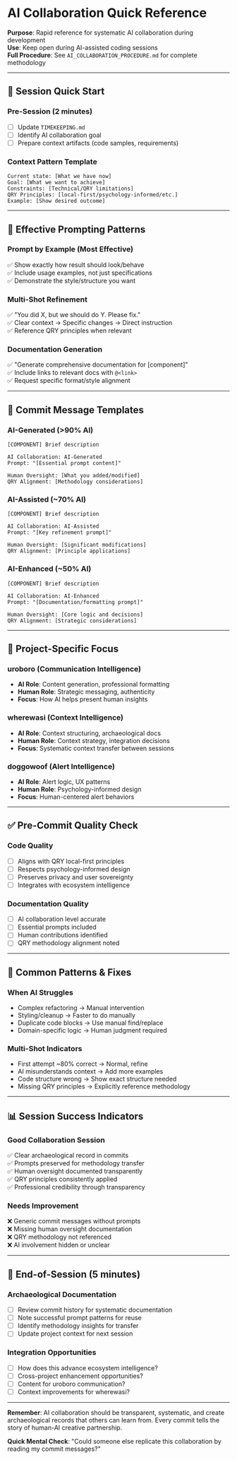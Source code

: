 # AI Collaboration Quick Reference

**Purpose**: Rapid reference for systematic AI collaboration during development  
**Use**: Keep open during AI-assisted coding sessions  
**Full Procedure**: See `AI_COLLABORATION_PROCEDURE.md` for complete methodology

---

## 🚀 Session Quick Start

### **Pre-Session (2 minutes)**
- [ ] Update `TIMEKEEPING.md` 
- [ ] Identify AI collaboration goal
- [ ] Prepare context artifacts (code samples, requirements)

### **Context Pattern Template**
```
Current state: [What we have now]
Goal: [What we want to achieve] 
Constraints: [Technical/QRY limitations]
QRY Principles: [local-first/psychology-informed/etc.]
Example: [Show desired outcome]
```

---

## 💬 Effective Prompting Patterns

### **Prompt by Example** (Most Effective)
✅ Show exactly how result should look/behave  
✅ Include usage examples, not just specifications  
✅ Demonstrate the style/structure you want  

### **Multi-Shot Refinement**
✅ "You did X, but we should do Y. Please fix."  
✅ Clear context → Specific changes → Direct instruction  
✅ Reference QRY principles when relevant  

### **Documentation Generation**
✅ "Generate comprehensive documentation for [component]"  
✅ Include links to relevant docs with `@<link>`  
✅ Request specific format/style alignment  

---

## 📝 Commit Message Templates

### **AI-Generated** (>90% AI)
```
[COMPONENT] Brief description

AI Collaboration: AI-Generated
Prompt: "[Essential prompt content]"

Human Oversight: [What you added/modified]
QRY Alignment: [Methodology considerations]
```

### **AI-Assisted** (~70% AI)
```
[COMPONENT] Brief description

AI Collaboration: AI-Assisted
Prompt: "[Key refinement prompt]"

Human Oversight: [Significant modifications]
QRY Alignment: [Principle applications]
```

### **AI-Enhanced** (~50% AI)
```
[COMPONENT] Brief description

AI Collaboration: AI-Enhanced
Prompt: "[Documentation/formatting prompt]"

Human Oversight: [Core logic and decisions]
QRY Alignment: [Strategic considerations]
```

---

## 🎯 Project-Specific Focus

### **uroboro** (Communication Intelligence)
- **AI Role**: Content generation, professional formatting
- **Human Role**: Strategic messaging, authenticity
- **Focus**: How AI helps present human insights

### **wherewasi** (Context Intelligence)  
- **AI Role**: Context structuring, archaeological docs
- **Human Role**: Context strategy, integration decisions
- **Focus**: Systematic context transfer between sessions

### **doggowoof** (Alert Intelligence)
- **AI Role**: Alert logic, UX patterns
- **Human Role**: Psychology-informed design
- **Focus**: Human-centered alert behaviors

---

## ✅ Pre-Commit Quality Check

### **Code Quality**
- [ ] Aligns with QRY local-first principles
- [ ] Respects psychology-informed design  
- [ ] Preserves privacy and user sovereignty
- [ ] Integrates with ecosystem intelligence

### **Documentation Quality**
- [ ] AI collaboration level accurate
- [ ] Essential prompts included
- [ ] Human contributions identified
- [ ] QRY methodology alignment noted

---

## 🚨 Common Patterns & Fixes

### **When AI Struggles**
- Complex refactoring → Manual intervention
- Styling/cleanup → Faster to do manually
- Duplicate code blocks → Use manual find/replace
- Domain-specific logic → Human judgment required

### **Multi-Shot Indicators**
- First attempt ~80% correct → Normal, refine
- AI misunderstands context → Add more examples
- Code structure wrong → Show exact structure needed
- Missing QRY principles → Explicitly reference methodology

---

## 📊 Session Success Indicators

### **Good Collaboration Session**
✅ Clear archaeological record in commits  
✅ Prompts preserved for methodology transfer  
✅ Human oversight documented transparently  
✅ QRY principles consistently applied  
✅ Professional credibility through transparency  

### **Needs Improvement**
❌ Generic commit messages without prompts  
❌ Missing human oversight documentation  
❌ QRY methodology not referenced  
❌ AI involvement hidden or unclear  

---

## 🔄 End-of-Session (5 minutes)

### **Archaeological Documentation**
- [ ] Review commit history for systematic documentation
- [ ] Note successful prompt patterns for reuse
- [ ] Identify methodology insights for transfer
- [ ] Update project context for next session

### **Integration Opportunities**
- [ ] How does this advance ecosystem intelligence?
- [ ] Cross-project enhancement opportunities?
- [ ] Content for uroboro communication?
- [ ] Context improvements for wherewasi?

---

**Remember**: AI collaboration should be transparent, systematic, and create archaeological records that others can learn from. Every commit tells the story of human-AI creative partnership.

**Quick Mental Check**: "Could someone else replicate this collaboration by reading my commit messages?"